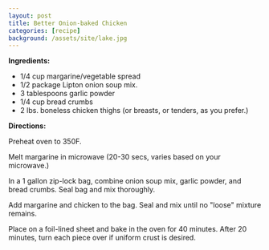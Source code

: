 ```yaml
---
layout: post
title: Better Onion-baked Chicken
categories: [recipe]
background: /assets/site/lake.jpg
---
```


**Ingredients:**

* 1/4 cup margarine/vegetable spread
* 1/2 package Lipton onion soup mix.
* 3 tablespoons garlic powder
* 1/4 cup bread crumbs
* 2 lbs. boneless chicken thighs (or breasts, or tenders, as you prefer.)

**Directions:**

Preheat oven to 350F.

Melt margarine in microwave (20-30 secs, varies based on your microwave.)

In a 1 gallon zip-lock bag, combine onion soup mix, garlic powder, and bread crumbs. Seal bag and mix thoroughly.

Add margarine and chicken to the bag. Seal and mix until no "loose" mixture remains.

Place on a foil-lined sheet and bake in the oven for 40 minutes. After 20 minutes, turn each piece over if uniform crust is desired.
